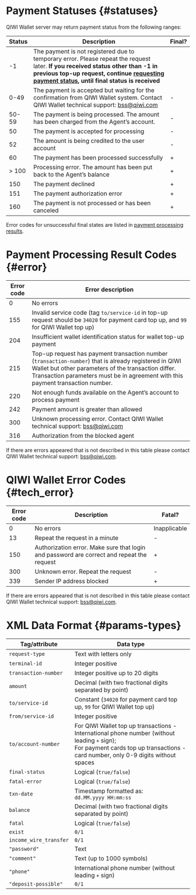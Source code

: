 # Payment Statuses {#statuses}

QIWI Wallet server may return payment status from the following ranges:

Status | Description | Final?
-----|---------|-------------
\-1	| The payment is not registered due to temporary error. Please repeat the request later. **If you received status other than -1 in previous top-up request, continue [requesting payment status](#status), until final status is received**|
0\-49|The payment is accepted but waiting for the confirmation from QIWI Wallet system. Contact QIWI Wallet technical support: <a href="mailto:bss@qiwi.com">bss@qiwi.com</a> | \-
50\-59	| The payment is being processed. The amount has been charged from the Agent’s account.| \-
50|The payment is accepted for processing| \-
52|The amount is being credited to the user account| \-
60|The payment has been processed successfully| \+
\> 100|Processing error. The amount has been put back to the Agent’s balance| \+
150|The payment declined|\+
151|The payment authorization error|\+
160|The payment is not processed or has been canceled|\+

Error codes for unsuccessful final states are listed in [payment processing results](#error).

# Payment Processing Result Codes {#error}

Error code| Error description
-----|--------
0| No errors
155|Invalid service code (tag `to/service-id` in top-up request should be `34020` for payment card top up, and `99` for QIWI Wallet top up)
204 | Insufficient wallet identification status for wallet top-up payment
215| Top-up request has payment transaction number (`transaction-number`) that is already registered in QIWI Wallet but other  parameters of the transaction differ. Transaction parameters must be in agreement with this payment transaction number.
220|Not enough funds available on the Agent’s account to process payment
242|Payment amount is greater than allowed
300|Unknown processing error. Contact QIWI Wallet technical support: <a href="mailto:bss@qiwi.com">bss@qiwi.com</a>
316|Authorization from the blocked agent

If there are errors appeared that is not described in this table please contact QIWI Wallet technical support: <a href="mailto:bss@qiwi.com">bss@qiwi.com</a>.

# QIWI Wallet Error Codes {#tech_error}

Error code|Description|Fatal?
----|------|---------
0|No errors| Inapplicable
13|Repeat the request in a minute|\-
150|Authorization error. Make sure that login and password are correct and repeat the request |\+
300|Unknown error. Repeat the request|\-
339|Sender IP address blocked|\+

If there are errors appeared that is not described in this table please contact QIWI Wallet technical support: <a href="mailto:bss@qiwi.com">bss@qiwi.com</a>.

# XML Data Format {#params-types}

Tag/attribute|Data type
--------|----------
`request-type`|Text with letters only
`terminal-id`|Integer positive
`transaction-number`|Integer positive up to 20 digits
`amount`|Decimal (with two fractional digits separated by point)
`to/service-id`	| Constant (`34020` for payment card top up, `99` for QIWI Wallet top up)
`from/service-id`|Integer positive
`to/account-number`|For QIWI Wallet top up transactions - International phone number (without leading `+` sign);<br>For payment cards top up transactions - card number, only 0-9 digits without spaces
`final-status`|Logical (`true/false`)
`fatal-error`|Logical (`true/false`)
`txn-date`| Timestamp formatted as:<br>`dd.MM.yyyy HH:mm:ss`
`balance`|Decimal (with two fractional digits separated by point)
`fatal`|Logical (`true/false`)
`exist`|`0/1`
`income_wire_transfer`|`0/1`
`"password"`|Text
`"comment"`|Text (up to 1000 symbols)
`"phone"`| International phone number (without leading `+` sign)
`"deposit-possible"`|`0/1`

